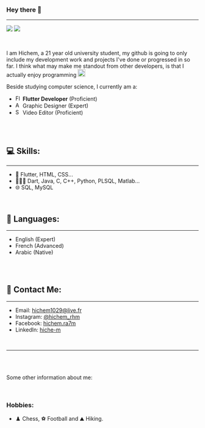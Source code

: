

### Hey there 👋

<hr/>

![](https://badgen.net/badge/Profile/NEW/orange?icon=github)
![](https://komarev.com/ghpvc/?username=hiche-m&color=brightgreen)

<br/>

I am Hichem, a 21 year old university student, my github is going to only include my development work and projects I've done or progressed in so far.
I think what may make me standout from other developers, is that I actually enjoy programming <img src="https://upload.wikimedia.org/wikipedia/commons/thumb/9/9a/Coffee_cup_icon.svg/2137px-Coffee_cup_icon.svg.png" width="20"/>


Beside studying computer science, I currently am a:
- <img src="https://cdn-images-1.medium.com/max/1200/1*5-aoK8IBmXve5whBQM90GA.png" alt="Flutter Logo" width="15"/> **Flutter Developer** (Proficient)
- <img src="https://access.tufts.edu/sites/default/files/2017-10/Adobe-Creative-Cloud.svg" alt="Adobe Creative Suite Logo" width="15"/> Graphic Designer (Expert)
- <img src="https://static.wikia.nocookie.net/logopedia/images/1/1b/Sony_Vegas_Pro_13_%282014%29.svg/revision/latest/scale-to-width-down/200?cb=20210827155453" alt="Sony Vegas Pro Logo" width="15"/> Video Editor (Proficient)

<br/><br/>

## 💻 **Skills:**

<hr/>

- 📱 Flutter, HTML, CSS...
- 👨🏾‍💻 Dart, Java, C, C++, Python, PLSQL, Matlab...
- 🌐 SQL, MySQL

<br/>

## 📙 **Languages:**

<hr/>

- English (Expert)
- French (Advanced)
- Arabic (Native)

<br/><br/>

## 👤 **Contact Me:**

<hr/>

- Email: <ins>hichem1029@live.fr</ins>
- Instagram: [<ins>@hichem_rhm</ins>](https://www.instagram.com/hichem_rhm/)
- Facebook: [<ins>hichem.ra7m</ins>](https://www.facebook.com/hichem.ra7m)
- LinkedIn: [<ins>hiche-m</ins>](https://www.linkedin.com/in/hiche-m)

<br/>

<hr/><br/><br/>

Some other information about me:

<br/>

### **Hobbies**:

- ♟️ Chess, ⚽ Football and ⛰️ Hiking.
